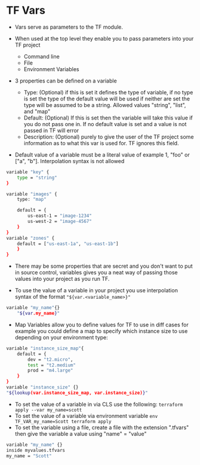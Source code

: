 # TF Vars
- Vars serve as parameters to the TF module.
- When used at the top level they enable you to pass parameters into your TF project
  - Command line
  - File
  - Environment Variables

- 3 properties can be defined on a variable
  - Type: (Optional) if this is set it defines the type of variable, if no type is set the type of the default value will be used if neither are set the type will be assumed to be a string. Allowed values "string", "list", and "map"
  - Default: (Optional) If this is set then the variable will take this value if you do not pass one in. If no default value is set and a value is not passed in TF will error
  - Description: (Optional) purely to give the user of the TF project some information as to what this var is used for. TF ignores this field.


- Default value of a variable must be a literal value of example 1, "foo" or ["a", "b"]. Interpolation syntax is not allowed


```sh
variable "key" {
    type = "string"
}

variable "images" {
    type: "map"

    default = {
        us-east-1 = "image-1234"
        us-west-2 = "image-4567"
    }
}
variable "zones" {
    default = ["us-east-1a", "us-east-1b"]
    }
}

```
- There may be some properties that are secret and you don't want to put in source control, variables gives you a neat way of passing those values into your project as you run TF.

- To use the value of a variable in your project you use interpolation syntax of the format `"${var.<variable_name>}"`

```sh
variable "my_name"{}
    "${var.my_name}"
```
- Map Variables allow you to define values for TF to use in diff cases for example you could define a map to specify which instance size to use depending on your environment type:

```sh
variable "instance_size_map"{
    default = {
        dev = "t2.micro",
        test = "t2.medium"
        prod = "m4.large"
    }
}
variable "instance_size" {}
"${lookup(var.instance_size_map, var.instance_size)}"
```
- To set the value of a variable in via CLS use the following: `terraform apply --var my_name=scott`
- To set the value of a variable via environment variable `env TF_VAR_my_name=Scott terraform apply`
- To set the variable using a file, create a file with the extension ".tfvars" then give the variable a value using "name" = "value"


```sh
variable "my_name" {}
inside myvalues.tfvars
my_name = "Scott"
```